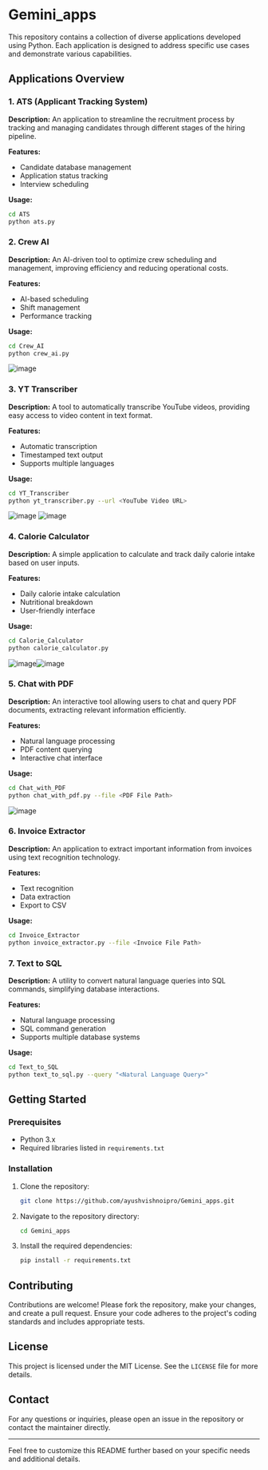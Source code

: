 # Gemini_apps

This repository contains a collection of diverse applications developed using Python. Each application is designed to address specific use cases and demonstrate various capabilities.

## Applications Overview

### 1. ATS (Applicant Tracking System)
**Description:** An application to streamline the recruitment process by tracking and managing candidates through different stages of the hiring pipeline.

**Features:**
- Candidate database management
- Application status tracking
- Interview scheduling

**Usage:**
```bash
cd ATS
python ats.py
```

### 2. Crew AI
**Description:** An AI-driven tool to optimize crew scheduling and management, improving efficiency and reducing operational costs.

**Features:**
- AI-based scheduling
- Shift management
- Performance tracking

**Usage:**
```bash
cd Crew_AI
python crew_ai.py
```
![image](https://github.com/ayushvishnoipro/Gemini_apps/assets/114357222/1dc0bd55-c87b-4105-9a6e-9e388dc04a6b)


### 3. YT Transcriber
**Description:** A tool to automatically transcribe YouTube videos, providing easy access to video content in text format.

**Features:**
- Automatic transcription
- Timestamped text output
- Supports multiple languages

**Usage:**
```bash
cd YT_Transcriber
python yt_transcriber.py --url <YouTube Video URL>
```
![image](https://github.com/ayushvishnoipro/Gemini_apps/assets/114357222/f1badf32-57ca-435d-b90c-c46157df8c94)
![image](https://github.com/ayushvishnoipro/Gemini_apps/assets/114357222/a7105573-7b13-41cf-80d7-eb8aee021585)



### 4. Calorie Calculator
**Description:** A simple application to calculate and track daily calorie intake based on user inputs.

**Features:**
- Daily calorie intake calculation
- Nutritional breakdown
- User-friendly interface

**Usage:**
```bash
cd Calorie_Calculator
python calorie_calculator.py
```
![image](https://github.com/ayushvishnoipro/Gemini_apps/assets/114357222/8e027c04-944b-4b12-9529-82044c89e72d)![image](https://github.com/ayushvishnoipro/Gemini_apps/assets/114357222/92fb3b68-0564-4ae0-85fa-4d876637077c)



### 5. Chat with PDF
**Description:** An interactive tool allowing users to chat and query PDF documents, extracting relevant information efficiently.

**Features:**
- Natural language processing
- PDF content querying
- Interactive chat interface

**Usage:**
```bash
cd Chat_with_PDF
python chat_with_pdf.py --file <PDF File Path>
```
![image](https://github.com/ayushvishnoipro/Gemini_apps/assets/114357222/65e2a821-a516-4815-995f-500dcf3bb81d)


### 6. Invoice Extractor
**Description:** An application to extract important information from invoices using text recognition technology.

**Features:**
- Text recognition
- Data extraction
- Export to CSV

**Usage:**
```bash
cd Invoice_Extractor
python invoice_extractor.py --file <Invoice File Path>
```

### 7. Text to SQL
**Description:** A utility to convert natural language queries into SQL commands, simplifying database interactions.

**Features:**
- Natural language processing
- SQL command generation
- Supports multiple database systems

**Usage:**
```bash
cd Text_to_SQL
python text_to_sql.py --query "<Natural Language Query>"
```

## Getting Started

### Prerequisites
- Python 3.x
- Required libraries listed in `requirements.txt`

### Installation
1. Clone the repository:
   ```bash
   git clone https://github.com/ayushvishnoipro/Gemini_apps.git
   ```
2. Navigate to the repository directory:
   ```bash
   cd Gemini_apps
   ```
3. Install the required dependencies:
   ```bash
   pip install -r requirements.txt
   ```

## Contributing
Contributions are welcome! Please fork the repository, make your changes, and create a pull request. Ensure your code adheres to the project's coding standards and includes appropriate tests.

## License
This project is licensed under the MIT License. See the `LICENSE` file for more details.

## Contact
For any questions or inquiries, please open an issue in the repository or contact the maintainer directly.

---

Feel free to customize this README further based on your specific needs and additional details.
